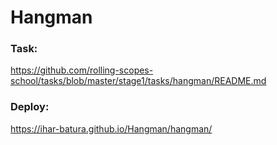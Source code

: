 # Hangman
### Task:  
https://github.com/rolling-scopes-school/tasks/blob/master/stage1/tasks/hangman/README.md  
### Deploy:  
https://ihar-batura.github.io/Hangman/hangman/
